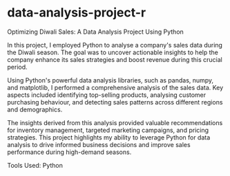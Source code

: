 # data-analysis-project-r
Optimizing Diwali Sales: A Data Analysis Project Using Python

In this project, I employed Python to analyse a company's sales data during the Diwali season. The goal was to uncover actionable insights to help the company enhance its sales strategies and boost revenue during this crucial period.

Using Python's powerful data analysis libraries, such as pandas, numpy, and matplotlib, I performed a comprehensive analysis of the sales data. Key aspects included identifying top-selling products, analysing customer purchasing behaviour, and detecting sales patterns across different regions and demographics.

The insights derived from this analysis provided valuable recommendations for inventory management, targeted marketing campaigns, and pricing strategies. This project highlights my ability to leverage Python for data analysis to drive informed business decisions and improve sales performance during high-demand seasons.

Tools Used: Python
